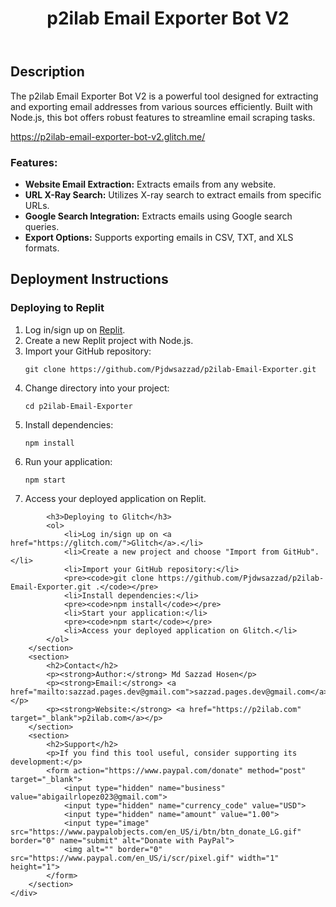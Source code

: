 <!DOCTYPE html>
<html lang="en">
<head>
    <meta charset="UTF-8">
    <meta name="viewport" content="width=device-width, initial-scale=1.0">

</head>
<body>
    <header>
        <h1>p2ilab Email Exporter Bot V2</h1>
    </header>
    <div>
        <section>
            <h2>Description</h2>
            <p>The p2ilab Email Exporter Bot V2 is a powerful tool designed for extracting and exporting email addresses from various sources efficiently. Built with Node.js, this bot offers robust features to streamline email scraping tasks.</p>
            <p> <a href="https://p2ilab-email-exporter-bot-v2.glitch.me/" target="_blank">https://p2ilab-email-exporter-bot-v2.glitch.me/</a></p>
            <h3>Features:</h3>
            <ul>
                <li><strong>Website Email Extraction:</strong> Extracts emails from any website.</li>
                <li><strong>URL X-Ray Search:</strong> Utilizes X-ray search to extract emails from specific URLs.</li>
                <li><strong>Google Search Integration:</strong> Extracts emails using Google search queries.</li>
                <li><strong>Export Options:</strong> Supports exporting emails in CSV, TXT, and XLS formats.</li>
            </ul>
        </section>
        <section>
            <h2>Deployment Instructions</h2>
            <h3>Deploying to Replit</h3>
            <ol>
                <li>Log in/sign up on <a href="https://replit.com/">Replit</a>.</li>
                <li>Create a new Replit project with Node.js.</li>
                <li>Import your GitHub repository:</li>
                <pre><code>git clone https://github.com/Pjdwsazzad/p2ilab-Email-Exporter.git</code></pre>
                <li>Change directory into your project:</li>
                <pre><code>cd p2ilab-Email-Exporter</code></pre>
                <li>Install dependencies:</li>
                <pre><code>npm install</code></pre>
                <li>Run your application:</li>
                <pre><code>npm start</code></pre>
                <li>Access your deployed application on Replit.</li>
            </ol>
            
            <h3>Deploying to Glitch</h3>
            <ol>
                <li>Log in/sign up on <a href="https://glitch.com/">Glitch</a>.</li>
                <li>Create a new project and choose "Import from GitHub".</li>
                <li>Import your GitHub repository:</li>
                <pre><code>git clone https://github.com/Pjdwsazzad/p2ilab-Email-Exporter.git .</code></pre>
                <li>Install dependencies:</li>
                <pre><code>npm install</code></pre>
                <li>Start your application:</li>
                <pre><code>npm start</code></pre>
                <li>Access your deployed application on Glitch.</li>
            </ol>
        </section>
        <section>
            <h2>Contact</h2>
            <p><strong>Author:</strong> Md Sazzad Hosen</p>
            <p><strong>Email:</strong> <a href="mailto:sazzad.pages.dev@gmail.com">sazzad.pages.dev@gmail.com</a></p>
            <p><strong>Website:</strong> <a href="https://p2ilab.com" target="_blank">p2ilab.com</a></p>
        </section>
        <section>
            <h2>Support</h2>
            <p>If you find this tool useful, consider supporting its development:</p>
            <form action="https://www.paypal.com/donate" method="post" target="_blank">
                <input type="hidden" name="business" value="abigailrlopez023@gmail.com">
                <input type="hidden" name="currency_code" value="USD">
                <input type="hidden" name="amount" value="1.00">
                <input type="image" src="https://www.paypalobjects.com/en_US/i/btn/btn_donate_LG.gif" border="0" name="submit" alt="Donate with PayPal">
                <img alt="" border="0" src="https://www.paypal.com/en_US/i/scr/pixel.gif" width="1" height="1">
            </form>
        </section>
    </div>
</body>
</html>
